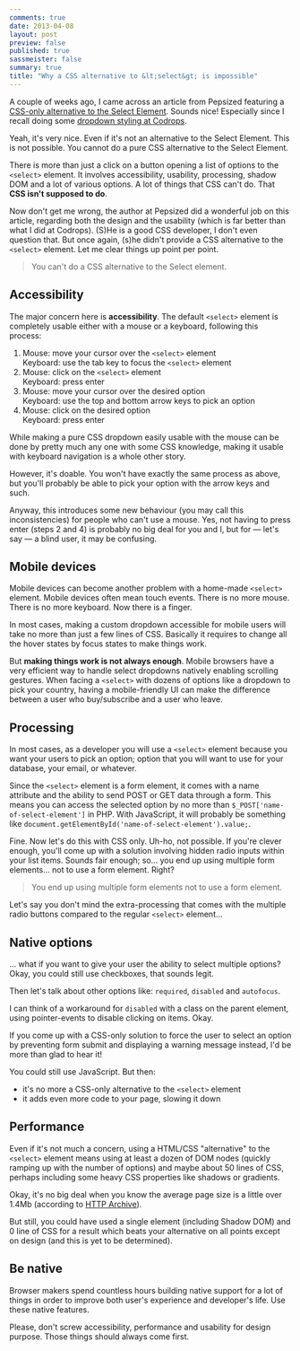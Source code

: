 ```yaml
---
comments: true
date: 2013-04-08
layout: post
preview: false
published: true
sassmeister: false
summary: true
title: "Why a CSS alternative to &lt;select&gt; is impossible"
---
```


A couple of weeks ago, I came across an article from Pepsized featuring a [CSS-only alternative to the Select Element](http://pepsized.com/css-only-alternative-to-the-select-element/). Sounds nice! Especially since I recall doing some [dropdown styling at Codrops](http://tympanus.net/codrops/2012/10/04/custom-drop-down-list-styling/).

Yeah, it's very nice. Even if it's not an alternative to the Select Element. This is not possible. You cannot do a pure CSS alternative to the Select Element.

There is more than just a click on a button opening a list of options to the `<select>` element. It involves accessibility, usability, processing, shadow DOM and a lot of various options. A lot of things that CSS can't do. That **CSS isn't supposed to do**.

Now don't get me wrong, the author at Pepsized did a wonderful job on this article, regarding both the design and the usability (which is far better than what I did at Codrops). (S)He is a good CSS developer, I don't even question that. But once again, (s)he didn't provide a CSS alternative to the `<select>` element. Let me clear things up point per point.

<blockquote class="pull-quote--right">You can't do a CSS alternative to the Select element.</blockquote>

## Accessibility

The major concern here is **accessibility**. The default `<select>` element is completely usable either with a mouse or a keyboard, following this process:

1. Mouse: move your cursor over the `<select>` element  
	Keyboard: use the tab key to focus the `<select>` element
1. Mouse: click on the `<select>` element  
	Keyboard: press enter
1. Mouse: move your cursor over the desired option  
	Keyboard: use the top and bottom arrow keys to pick an option
1. Mouse: click on the desired option  
	Keyboard: press enter

While making a pure CSS dropdown easily usable with the mouse can be done by pretty much any one with some CSS knowledge, making it usable with keyboard navigation is a whole other story.

However, it's doable. You won't have exactly the same process as above, but you'll probably be able to pick your option with the arrow keys and such.

Anyway, this introduces some new behaviour (you may call this inconsistencies) for people who can't use a mouse. Yes, not having to press enter (steps 2 and 4) is probably no big deal for you and I, but for &mdash; let's say &mdash; a blind user, it may be confusing.

## Mobile devices

Mobile devices can become another problem with a home-made `<select>` element. Mobile devices often mean touch events. There is no more mouse. There is no more keyboard. Now there is a finger.

In most cases, making a custom dropdown accessible for mobile users will take no more than just a few lines of CSS. Basically it requires to change all the hover states by focus states to make things work.

But **making things work is not always enough**. Mobile browsers have a very efficient way to handle select dropdowns natively enabling scrolling gestures. When facing a `<select>` with dozens of options like a dropdown to pick your country, having a mobile-friendly UI can make the difference between a user who buy/subscribe and a user who leave.

## Processing

In most cases, as a developer you will use a `<select>` element because you want your users to pick an option; option that you will want to use for your database, your email, or whatever.

Since the `<select>` element is a form element, it comes with a name attribute and the ability to send POST or GET data through a form. This means you can access the selected option by no more than `$_POST['name-of-select-element']` in PHP. With JavaScript, it will probably be something like `document.getElementById('name-of-select-element').value;`.

Fine. Now let's do this with CSS only. Uh-ho, not possible. If you're clever enough, you'll come up with a solution involving hidden radio inputs within your list items. Sounds fair enough; so... you end up using multiple form elements... not to use a form element. Right?

<blockquote class="pull-quote--right">You end up using multiple form elements not to use a form element.</blockquote>

Let's say you don't mind the extra-processing that comes with the multiple radio buttons compared to the regular `<select>` element... 

## Native options

... what if you want to give your user the ability to select multiple options? Okay, you could still use checkboxes, that sounds legit.

Then let's talk about other options like: `required`, `disabled` and `autofocus`.

I can think of a workaround for `disabled` with a class on the parent element, using pointer-events to disable clicking on items. Okay.

If you come up with a CSS-only solution to force the user to select an option by preventing form submit and displaying a warning message instead, I'd be more than glad to hear it!

You could still use JavaScript. But then:

* it's no more a CSS-only alternative to the `<select>` element
* it adds even more code to your page, slowing it down

## Performance

Even if it's not much a concern, using a HTML/CSS "alternative" to the `<select>` element means using at least a dozen of DOM nodes (quickly ramping up with the number of options) and maybe about 50 lines of CSS, perhaps including some heavy CSS properties like shadows or gradients.

Okay, it's no big deal when you know the average page size is a little over 1.4Mb (according to [HTTP Archive](http://www.httparchive.org/interesting.php#bytesperpage)).

But still, you could have used a single element (including Shadow DOM) and 0 line of CSS for a result which beats your alternative on all points except on design (and this is yet to be determined).

## Be native

Browser makers spend countless hours building native support for a lot of things in order to improve both user's experience and developer's life. Use these native features.

Please, don't screw accessibility, performance and usability for design purpose. Those things should always come first.
